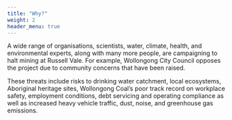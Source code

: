 ```yaml
---
title: "Why?"
weight: 2
header_menu: true
---
```


A wide range of organisations, scientists, water, climate, health, and environmental experts, along with many more people, are campaigning to halt mining at Russell Vale. For example, Wollongong City Council opposes the project due to community concerns that have been raised. 

These threats include risks to drinking water catchment, local ecosystems, Aboriginal heritage sites, Wollongong Coal’s poor track record on workplace safety, employment conditions, debt servicing and operating compliance as well as increased heavy vehicle traffic, dust, noise, and greenhouse gas emissions.